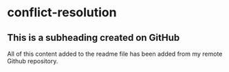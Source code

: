 # conflict-resolution

## This is a subheading created on GitHub

All of this content added to the readme file has been added from my remote Github repository.

